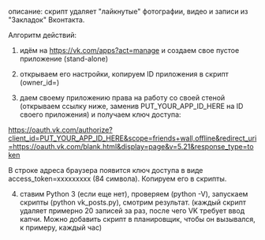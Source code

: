 описание: скрипт удаляет "лайкнутые" фотографии, видео и записи  из "Закладок" Вконтакта.

Алгоритм действий: 

1. идём на https://vk.com/apps?act=manage и создаем свое пустое приложение (stand-alone)

2. открываем его настройки, копируем ID приложения в скрипт (owner_id=)

3. даем своему приложению права на работу со своей стеной (открываем ссылку ниже, заменив PUT_YOUR_APP_ID_HERE на ID своего приложения) и получаем ключ доступа:

https://oauth.vk.com/authorize?client_id=PUT_YOUR_APP_ID_HERE&scope=friends+wall,offline&redirect_uri=https://oauth.vk.com/blank.html&display=page&v=5.21&response_type=token

В строке адреса браузера появится ключ доступа в виде access_token=xxxxxxxxx (84 cимвола). Копируем его в скрипты.

4. ставим Python 3 (если еще нет), проверяем (python -V), запускаем скрипты (python vk_posts.py), смотрим результат.
(каждый скрипт удаляет примерно 20 записей за раз, после чего VK требует ввод капчи. Можно добавить скрипт в планировщик, чтобы он вызывался, к примеру, каждый час)

